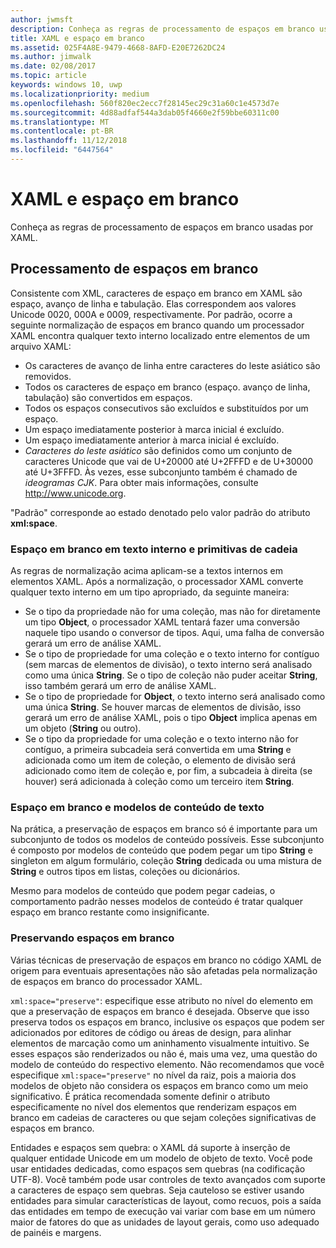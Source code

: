 ```yaml
---
author: jwmsft
description: Conheça as regras de processamento de espaços em branco usadas por XAML.
title: XAML e espaço em branco
ms.assetid: 025F4A8E-9479-4668-8AFD-E20E7262DC24
ms.author: jimwalk
ms.date: 02/08/2017
ms.topic: article
keywords: windows 10, uwp
ms.localizationpriority: medium
ms.openlocfilehash: 560f820ec2ecc7f28145ec29c31a60c1e4573d7e
ms.sourcegitcommit: 4d88adfaf544a3dab05f4660e2f59bbe60311c00
ms.translationtype: MT
ms.contentlocale: pt-BR
ms.lasthandoff: 11/12/2018
ms.locfileid: "6447564"
---
```

# <a name="xaml-and-whitespace"></a>XAML e espaço em branco


Conheça as regras de processamento de espaços em branco usadas por XAML.

## <a name="whitespace-processing"></a>Processamento de espaços em branco

Consistente com XML, caracteres de espaço em branco em XAML são espaço, avanço de linha e tabulação. Elas correspondem aos valores Unicode 0020, 000A e 0009, respectivamente. Por padrão, ocorre a seguinte normalização de espaços em branco quando um processador XAML encontra qualquer texto interno localizado entre elementos de um arquivo XAML:

-   Os caracteres de avanço de linha entre caracteres do leste asiático são removidos.
-   Todos os caracteres de espaço em branco (espaço. avanço de linha, tabulação) são convertidos em espaços.
-   Todos os espaços consecutivos são excluídos e substituídos por um espaço.
-   Um espaço imediatamente posterior à marca inicial é excluído.
-   Um espaço imediatamente anterior à marca inicial é excluído.
-   *Caracteres do leste asiático* são definidos como um conjunto de caracteres Unicode que vai de U+20000 até U+2FFFD e de U+30000 até U+3FFFD. Às vezes, esse subconjunto também é chamado de *ideogramas CJK*. Para obter mais informações, consulte http://www.unicode.org.

"Padrão" corresponde ao estado denotado pelo valor padrão do atributo **xml:space**.

### <a name="whitespace-in-inner-text-and-string-primitives"></a>Espaço em branco em texto interno e primitivas de cadeia

As regras de normalização acima aplicam-se a textos internos em elementos XAML. Após a normalização, o processador XAML converte qualquer texto interno em um tipo apropriado, da seguinte maneira:

-   Se o tipo da propriedade não for uma coleção, mas não for diretamente um tipo **Object**, o processador XAML tentará fazer uma conversão naquele tipo usando o conversor de tipos. Aqui, uma falha de conversão gerará um erro de análise XAML.
-   Se o tipo de propriedade for uma coleção e o texto interno for contíguo (sem marcas de elementos de divisão), o texto interno será analisado como uma única **String**. Se o tipo de coleção não puder aceitar **String**, isso também gerará um erro de análise XAML.
-   Se o tipo de propriedade for **Object**, o texto interno será analisado como uma única **String**. Se houver marcas de elementos de divisão, isso gerará um erro de análise XAML, pois o tipo **Object** implica apenas em um objeto (**String** ou outro).
-   Se o tipo da propriedade for uma coleção e o texto interno não for contíguo, a primeira subcadeia será convertida em uma **String** e adicionada como um item de coleção, o elemento de divisão será adicionado como item de coleção e, por fim, a subcadeia à direita (se houver) será adicionada à coleção como um terceiro item **String**.

### <a name="whitespace-and-text-content-models"></a>Espaço em branco e modelos de conteúdo de texto

Na prática, a preservação de espaços em branco só é importante para um subconjunto de todos os modelos de conteúdo possíveis. Esse subconjunto é composto por modelos de conteúdo que podem pegar um tipo **String** e singleton em algum formulário, coleção **String** dedicada ou uma mistura de **String** e outros tipos em listas, coleções ou dicionários.

Mesmo para modelos de conteúdo que podem pegar cadeias, o comportamento padrão nesses modelos de conteúdo é tratar qualquer espaço em branco restante como insignificante.

### <a name="preserving-whitespace"></a>Preservando espaços em branco

Várias técnicas de preservação de espaços em branco no código XAML de origem para eventuais apresentações não são afetadas pela normalização de espaços em branco do processador XAML.

`xml:space="preserve"`: especifique esse atributo no nível do elemento em que a preservação de espaços em branco é desejada. Observe que isso preserva todos os espaços em branco, inclusive os espaços que podem ser adicionados por editores de código ou áreas de design, para alinhar elementos de marcação como um aninhamento visualmente intuitivo. Se esses espaços são renderizados ou não é, mais uma vez, uma questão do modelo de conteúdo do respectivo elemento. Não recomendamos que você especifique `xml:space="preserve"` no nível da raiz, pois a maioria dos modelos de objeto não considera os espaços em branco como um meio significativo. É prática recomendada somente definir o atributo especificamente no nível dos elementos que renderizam espaços em branco em cadeias de caracteres ou que sejam coleções significativas de espaços em branco.

Entidades e espaços sem quebra: o XAML dá suporte à inserção de qualquer entidade Unicode em um modelo de objeto de texto. Você pode usar entidades dedicadas, como espaços sem quebras (na codificação UTF-8). Você também pode usar controles de texto avançados com suporte a caracteres de espaço sem quebras. Seja cauteloso se estiver usando entidades para simular características de layout, como recuos, pois a saída das entidades em tempo de execução vai variar com base em um número maior de fatores do que as unidades de layout gerais, como uso adequado de painéis e margens.

